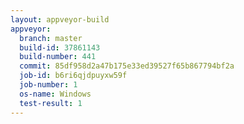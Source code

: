 ```yaml
---
layout: appveyor-build
appveyor:
  branch: master
  build-id: 37861143
  build-number: 441
  commit: 85df958d2a47b175e33ed39527f65b867794bf2a
  job-id: b6ri6qjdpuyxw59f
  job-number: 1
  os-name: Windows
  test-result: 1
---
```

